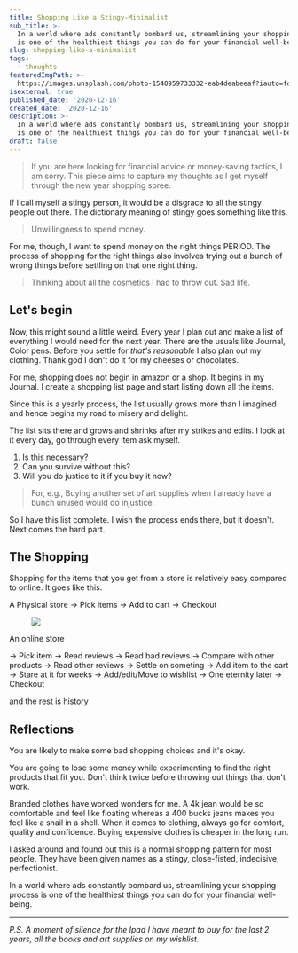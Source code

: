 ```yaml
---
title: Shopping Like a Stingy-Minimalist
sub_title: >-
  In a world where ads constantly bombard us, streamlining your shopping process
  is one of the healthiest things you can do for your financial well-being.
slug: shopping-like-a-minimalist
tags:
  - thoughts
featuredImgPath: >-
  https://images.unsplash.com/photo-1540959733332-eab4deabeeaf?iauto=format&fit=crop&w=1371&q=390
isexternal: true
published_date: '2020-12-16'
created_date: '2020-12-16'
description: >-
  In a world where ads constantly bombard us, streamlining your shopping process
  is one of the healthiest things you can do for your financial well-being.
draft: false
---
```



> If you are here looking for financial advice or money-saving tactics, I am sorry. This piece aims to capture my thoughts as I get myself through the new year shopping spree.

If I call myself a stingy person, it would be a disgrace to all the stingy people out there. The dictionary meaning of stingy goes something like this. 

> Unwillingness to spend money.

For me, though, I want to spend money on the right things PERIOD. The process of shopping for the right things also involves trying out a bunch of wrong things before settling on that one right thing.

> Thinking about all the cosmetics I had to throw out. Sad life.

## Let's begin

Now, this might sound a little weird. Every year I plan out and make a list of everything I would need for the next year. There are the usuals like Journal, Color pens. Before you settle for *that's reasonable* I also plan out my clothing. Thank god I don't do it for my cheeses or chocolates. 

For me, shopping does not begin in amazon or a shop. It begins in my Journal. I create a shopping list page and start listing down all the items.

Since this is a yearly process, the list usually grows more than I imagined and hence begins my road to misery and delight.

The list sits there and grows and shrinks after my strikes and edits. I look at it every day, go through every item ask myself. 

1. Is this necessary?
2. Can you survive without this?
3. Will you do justice to it if you buy it now?

> For, e.g., Buying another set of art supplies when I already have a bunch unused would do injustice.

So I have this list complete. I wish the process ends there, but it doesn't. Next comes the hard part.

## The Shopping

Shopping for the items that you get from a store is relatively easy compared to online. It goes like this.

A Physical store  -> Pick items 
-> Add to cart 
-> Checkout

<figure>

![](https://i.imgur.com/WDCqpAM.png)

</figure>

An online store 

\-> Pick item  -> Read reviews 
-> Read bad reviews 
-> Compare with other products 
-> Read other reviews 
-> Settle on someting 
-> Add item to the cart 
-> Stare at it for weeks 
-> Add/edit/Move to wishlist 
-> One eternity later 
-> Checkout

and the rest is history 

## Reflections

You are likely to make some bad shopping choices and it's okay.

You are going to lose some money while experimenting to find the right products that fit you. Don't think twice before throwing out things that don't work.

Branded clothes have worked wonders for me. A 4k jean would be so comfortable and feel like floating whereas a 400 bucks jeans makes you feel like a snail in a shell. When it comes to clothing, always go for comfort, quality and confidence. Buying expensive clothes is cheaper in the long run.

I asked around and found out this is a normal shopping pattern for most people. They have been given names as a stingy, close-fisted, indecisive, perfectionist.

In a world where ads constantly bombard us, streamlining your shopping process is one of the healthiest things you can do for your financial well-being.

- - -

*P.S. A moment of silence for the Ipad I have meant to buy for the last 2 years, all the books and art supplies on my wishlist.*